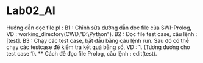 # Lab02_AI
Hướng dẫn đọc file pl :
B1 : Chỉnh sửa đường dẫn đọc file của SWI-Prolog, VD : working_directory(CWD,"D:\Python").
B2 : Đọc file test case, câu lệnh : [test].
B3 : Chạy các test case, bắt đầu bằng câu lệnh run.
Sau đó có thể chạy các testcase để kiểm tra kết quả bằng số, VD : 1. (Tương đương cho test case 1).
** Cách để đọc file Prolog, câu lệnh : edit(test).
